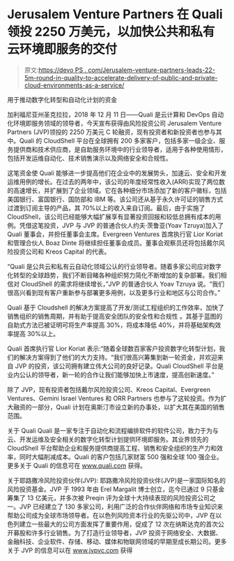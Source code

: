 # Jerusalem Venture Partners 在 Quali 领投 2250 万美元，以加快公共和私有云环境即服务的交付

> 原文:[https://devo PS . com/Jerusalem-venture-partners-leads-22-5m-round-in-quality-to-accelerate-delivery-of-public-and-private-cloud-environments-as-a-service/](https://devops.com/jerusalem-venture-partners-leads-22-5m-round-in-quali-to-accelerate-delivery-of-public-and-private-cloud-environments-as-a-service/)

用于推动数字化转型和自动化计划的资金

加利福尼亚州圣克拉拉，2018 年 12 月 11 日——Quali 是云计算和 DevOps 自动化环境即服务领域的领导者，今天宣布获得由风险投资公司 Jerusalem Venture Partners (JVP)领投的 2250 万美元 C 轮融资，现有投资者和新投资者也参与其中。Quali 的 CloudShell 平台在全球拥有 200 多家客户，包括多家一级企业、服务提供商和技术供应商，是自助服务环境中的行业领导者，适用于各种使用情形，包括开发运维自动化、技术销售演示以及网络安全和合规性。

这笔资金使 Quali 能够进一步提高他们在企业中的发展势头，加速云、安全和开发运维用例的增长。在过去的两年中，该公司的年度经常性收入(ARR)实现了两位数的高速增长，并扩展到了企业领域。它在各种细分市场添加了新的客户徽标，包括美国银行、富国银行、国防部和 IBM 等。该公司还从基于永久许可证的销售方式过渡到订阅主导的产品，其 70%以上的收入来自订阅。最后，由于实施了 CloudShell，该公司已经能够大幅扩展享有显著投资回报和较低总拥有成本的用例。凭借这笔投资，JVP 与 JVP 的普通合伙人约夫·茨鲁亚(Yoav Tzruya)加入了 Quali 董事会，并担任董事会主席。Evergreen Ventures 首席执行官 Lior Koriat 和管理合伙人 Boaz Dinte 将继续担任董事会成员。董事会观察员还将包括戴尔风险投资公司和 Kreos Capital 的代表。

“Quali 是公共云和私有云自动化领域公认的行业领导者。随着多家公司应对数字化转型的全球趋势，我们不断目睹各种组织努力简化不断增加的复杂部署。我们相信对 CloudShell 的需求将继续增长，”JVP 的普通合伙人 Yoav Tzruya 说。“我们很高兴看到现有客户重新参与部署更多用例，以及更多行业和地区与公司合作。”

Quali 基于 Cloudshell 的解决方案提高了开发/测试工程组织的工作效率，加快了销售组织的销售周期，并有助于提高安全团队的安全性和合规性
。其基于蓝图的自助式方法已被证明可将生产率提高 30%，将成本降低 40%，并将基础架构效率提高 30%以上。

Quali 首席执行官 Lior Koriat 表示:“随着全球数百家客户投资数字化转型计划，我们的解决方案得到了他们的大力支持。“我们很高兴筹集到新一轮资金，并欢迎来自 JVP 的投资，该公司拥有建立伟大公司的良好记录。Quali CloudShell 平台是业内公认的领导者，新一轮的合作让我们能够加快上市速度，提高创新速度。”

除了 JVP，现有投资者包括戴尔风险投资公司、Kreos Capital、Evergreen Ventures、Gemini Israel Ventures 和 ORR Partners 也参与了这轮投资。作为扩大融资的一部分，Quali 计划在奥斯汀市设立新的办事处，以扩大其在美国的销售范围。

关于 Quali
Quali 是一家专注于自动化和流程编排软件的软件公司，致力于为与云、开发运维及安全相关的数字化转型计划提供环境即服务。其业界领先的 CloudShell 平台帮助企业和服务提供商提高工程、销售和安全组织的生产力和效率，同时大幅削减成本。Quali 的客户包括几家财富 500 强和全球 100 强企业。更多关于 Quali 的信息可在 www.quali.com 获得。

关于耶路撒冷风险投资伙伴(JVP):
耶路撒冷风险投资伙伴(JVP)是一家国际知名的风险投资基金。JVP 于 1993 年由 Erel Margalit 博士创立，迄今已通过 9 只基金筹集了 13 亿美元，并多次被 Preqin 评为全球十大持续表现的风险投资公司之一。JVP 已经建立了 130 多家公司，利用广泛的合作伙伴网络和市场专业知识来帮助公司成为全球市场领导者。在以色列风险资本行业的先驱公司中，JVP 在以色列建立一些最大的公司方面发挥了重要作用，促成了 12 次在纳斯达克的首次公开募股和许多行业销售。为了打造行业领导者，JVP 投资于网络安全、大数据、金融科技、企业软件、存储、移动、媒体和物联网领域的早期至成长期公司。更多关于 JVP 的信息可以在 www.jvpvc.com 获得